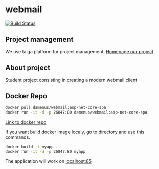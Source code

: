 # webmail

[![Build Status](https://travis-ci.org/Damenus/webmail.svg?branch=asp-net-core-spa)](https://travis-ci.org/Damenus/webmail)

## Project management
We use taiga platform for project management. [Homepage our project](https://tree.taiga.io/project/damenus-webmail/)

## About project
Student project consisting in creating a modern webmail client

## Docker Repo

```bash
docker pull damenus/webmail:asp-net-core-spa
docker run -it -d -p 26847:80 damenus/webmail:asp-net-core-spa
```

[Link to docker repo](https://hub.docker.com/r/damenus/webmail/)

If you want build docker image localy, go to directory and use this commands.

```bash
docker build -t myapp .
docker run -it -d -p 26847:80 myapp
```
The application will work on [localhost:85](http://localhost:85)
